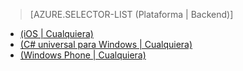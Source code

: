 ﻿> [AZURE.SELECTOR-LIST (Plataforma | Backend)]
- [(iOS | Cualquiera)](/es-es/documentation/articles/mobile-services-ios-handling-conflicts-offline-data)
- [(C# universal para Windows | Cualquiera)](/es-es/documentation/articles/mobile-services-windows-store-dotnet-handling-conflicts-offline-data)
- [(Windows Phone | Cualquiera)](/es-es/documentation/articles/mobile-services-windows-phone-handling-conflicts-offline-data)
<!--HONumber=42-->
